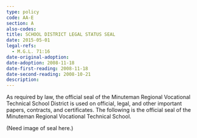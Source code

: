```yaml
---
type: policy
code: AA-E
section: A
also-codes: 
title: SCHOOL DISTRICT LEGAL STATUS SEAL
date: 2015-05-01
legal-refs: 
  - M.G.L. 71:16
date-original-adoption:
date-adoption: 2008-11-18
date-first-reading: 2008-11-18
date-second-reading: 2008-10-21
description: 
---
```


As required by law, the official seal of the Minuteman Regional Vocational Technical School District is used on official, legal, and other important papers, contracts, and certificates. The following is the official seal of the Minuteman Regional Vocational Technical School.

(Need image of seal here.)